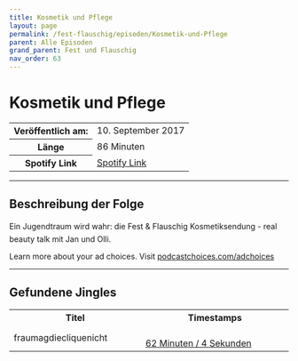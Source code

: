```yaml
---
title: Kosmetik und Pflege
layout: page
permalink: /fest-flauschig/episoden/Kosmetik-und-Pflege
parent: Alle Episoden
grand_parent: Fest und Flauschig
nav_order: 63
---
```


# Kosmetik und Pflege
<table class="resp-table dcf-table dcf-table-responsive dcf-table-bordered dcf-table-striped dcf-w-100%">
                    <tbody>
                        <tr>
                            <th scope="row">Veröffentlich am:</th>
                            <td data-label="Veröffentlich am:">10. September 2017</td>
                        </tr>
                        <tr>
                            <th scope="row">Länge </th>
                            <td data-label="Länge ">86 Minuten</td>
                        </tr><tr>
                                <th scope="row">Spotify Link</th>
                                <td data-label="Spotify Link"><a href="https://open.spotify.com/episode/36yg0MfgOFYyy4Hp5llGJG">Spotify Link</a></td>
                            </tr></tbody>
                </table>

***

## Beschreibung der Folge

<div>
Ein Jugendtraum wird wahr: die Fest &amp; Flauschig Kosmetiksendung - real beauty talk mit Jan und Olli.<p> </p><p>Learn more about your ad choices. Visit <a href="https://podcastchoices.com/adchoices">podcastchoices.com/adchoices</a></p>  
</div>

***

## Gefundene Jingles

<table style="display: table;">
                                    <tr>
                                        <th class="tableColumnTitle">Titel</th>
                                        <th class="tableColumnTimestamps">Timestamps</th>
                                    </tr>
                                    <tr>
                                <td markdown="span"  class="tableColumnTitle">fraumagdiecliquenicht</td>
                                <td markdown="span" class="tableColumnTimestamps">
                                <br>
                                <a href="https://open.spotify.com/episode/36yg0MfgOFYyy4Hp5llGJG?t=3724">
                                62 Minuten / 4 Sekunden</a>
                                </td></tr></table>